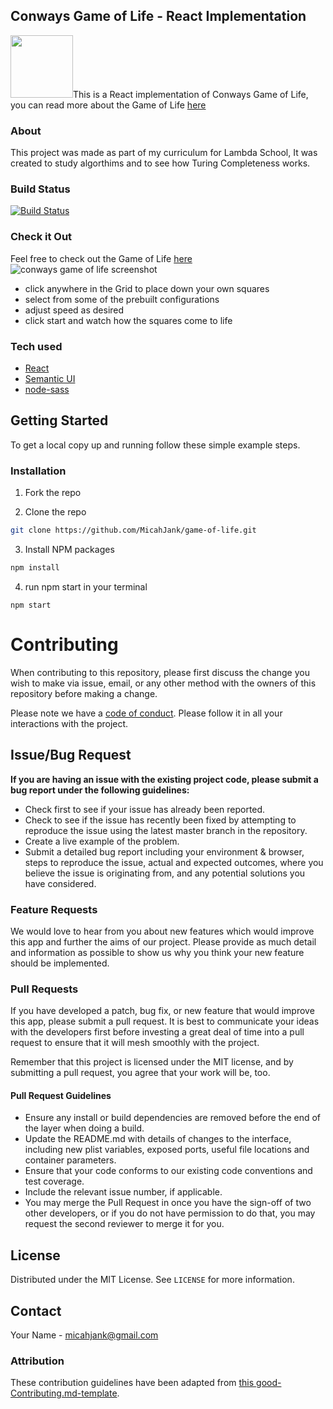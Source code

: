 ## Conways Game of Life - React Implementation

<img width="100px" src="https://icons-for-free.com/iconfiles/png/512/design+development+facebook+framework+mobile+react+icon-1320165723839064798.png" />This is a React implementation of Conways Game of Life, you can read more about the Game of Life [here](https://en.wikipedia.org/wiki/Conway%27s_Game_of_Life) 

### About

This project was made as part of my curriculum for Lambda School, It was created to study algorthims and to see how Turing Completeness works.

### Build Status

[![Build Status](https://travis-ci.org/{MicahJank}/{game-of-life}.png?branch=master)](https://travis-ci.org/{MicahJank}/{game-of-life})

### Check it Out
Feel free to check out the Game of Life [here](https://game-of-life-snowy.vercel.app/)
<img src='https://i.ibb.co/6chHTy8/image.png' alt='conways game of life screenshot' />
- click anywhere in the Grid to place down your own squares
- select from some of the prebuilt configurations
- adjust speed as desired
- click start and watch how the squares come to life


### Tech used
* [React](https://reactjs.org/)
* [Semantic UI](https://react.semantic-ui.com/)
* [node-sass](https://www.npmjs.com/package/node-sass)

<!-- GETTING STARTED -->
## Getting Started
To get a local copy up and running follow these simple example steps.

### Installation

1. Fork the repo

2. Clone the repo
```sh
git clone https://github.com/MicahJank/game-of-life.git
```
3. Install NPM packages
```sh
npm install
```
4. run npm start in your terminal
```JS
npm start
```

# Contributing

When contributing to this repository, please first discuss the change you wish to make via issue, email, or any other method with the owners of this repository before making a change.

Please note we have a [code of conduct](./CODE_OF_CONDUCT.md). Please follow it in all your interactions with the project.

## Issue/Bug Request
   
 **If you are having an issue with the existing project code, please submit a bug report under the following guidelines:**
 - Check first to see if your issue has already been reported.
 - Check to see if the issue has recently been fixed by attempting to reproduce the issue using the latest master branch in the repository.
 - Create a live example of the problem.
 - Submit a detailed bug report including your environment & browser, steps to reproduce the issue, actual and expected outcomes,  where you believe the issue is originating from, and any potential solutions you have considered.

### Feature Requests

We would love to hear from you about new features which would improve this app and further the aims of our project. Please provide as much detail and information as possible to show us why you think your new feature should be implemented.

### Pull Requests

If you have developed a patch, bug fix, or new feature that would improve this app, please submit a pull request. It is best to communicate your ideas with the developers first before investing a great deal of time into a pull request to ensure that it will mesh smoothly with the project.

Remember that this project is licensed under the MIT license, and by submitting a pull request, you agree that your work will be, too.

#### Pull Request Guidelines

- Ensure any install or build dependencies are removed before the end of the layer when doing a build.
- Update the README.md with details of changes to the interface, including new plist variables, exposed ports, useful file locations and container parameters.
- Ensure that your code conforms to our existing code conventions and test coverage.
- Include the relevant issue number, if applicable.
- You may merge the Pull Request in once you have the sign-off of two other developers, or if you do not have permission to do that, you may request the second reviewer to merge it for you.


<!-- LICENSE -->
## License

Distributed under the MIT License. See `LICENSE` for more information.



<!-- CONTACT -->
## Contact

Your Name - micahjank@gmail.com

### Attribution

These contribution guidelines have been adapted from [this good-Contributing.md-template](https://gist.github.com/PurpleBooth/b24679402957c63ec426).

